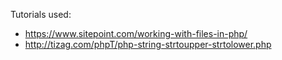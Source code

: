 Tutorials used:
* https://www.sitepoint.com/working-with-files-in-php/
* http://tizag.com/phpT/php-string-strtoupper-strtolower.php